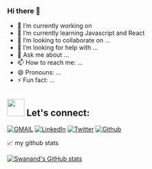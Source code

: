 ### Hi there 👋

<!--
**swan28pande/swan28pande** is a ✨ _special_ ✨ repository because its `README.md` (this file) appears on your GitHub profile.

Here are some ideas to get you started:

-->

- 🔭 I’m currently working on 
- 🌱 I’m currently learning Javascript and React 
- 👯 I’m looking to collaborate on ...
- 🤔 I’m looking for help with ...
- 💬 Ask me about ...
- 📫 How to reach me: ...
- 😄 Pronouns: ...
- ⚡ Fun fact: ...


## <img src="https://media.giphy.com/media/LnQjpWaON8nhr21vNW/giphy.gif" width="40"> **Let's connect:** ️
[![GMAIL](https://img.shields.io/badge/Gmail-D14836?style=for-the-badge&logo=gmail&logoColor=white)](mailto:swanandpande1@gmail.com)
[![LinkedIn](https://img.shields.io/badge/-LinkedIn-0077B5?style=for-the-badge&logo=LinkedIn&logoColor=white)](https://www.linkedin.com/in/swanand-pande-56a308197/)
[![Twitter](https://img.shields.io/badge/-Twitter-1DA1F2?style=for-the-badge&logo=Twitter&logoColor=white)](https://twitter.com/SwanandPande2)
[![Github](https://img.shields.io/badge/-Github-181717?style=for-the-badge&logo=Github&logoColor=white)](https://github.com/swan28pande/)

📈 my github stats

[![Swanand's GitHub stats](https://github-readme-stats.vercel.app/api?username=swan28pande)](https://github.com/anuraghazra/github-readme-stats)

